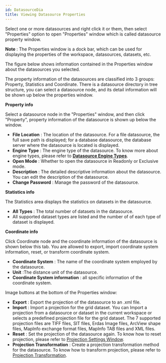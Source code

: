 ```yaml
---
id: DatasourceDia
title: Viewing Datasource Properties  
---  
```

Select one or more datasources and right click it or them, then select
"Properties" option to open "Properties" window which is called datasource
property window.

**Note** : The Properties window is a dock bar, which can be used for
displaying the properties of the workspace, datasources, datasets, etc.

The figure below shows information contained in the Properties window about
the datasources you selected.

The property information of the datasources are classified into 3 groups:
Property, Statistics and Coordinate. There is a datasource directory in tree
structure, you can select a datasource node, and its detail information will
be shown up below the properties window.

**Property info**

Select a datasource node in the "Properties" window, and then click
"Property", property information of the datasource is shown up below the
window.

  * **File Location** : The location of the datasource. For a file datasource, the full save path is displayed; for a database datasource, the database server where the datasource is located is displayed.
  * **Engine Type** : The engine type of the datasource. To know more about engine types, please refer to **[Datasource Engine Types](EngineType)**. 
  * **Open Mode** : Whether to open the datasource in Readonly or Exclusive mode.
  * **Description** : The detailed descriptive information about the datasource. You can edit the description of the datasource. 
  * **Change Password** : Manage the password of the datasource.

**Statistics info**

The Statistics area displays the statistics on datasets in the datasource.

  * **All Types** : The total number of datasets in the datasource.
  * All supported dataset types are listed and the number of of each type of dataset is displayed.

**Coordinate info**

Click Coordinate node and the coordinate information of the datasource is
shown below this tab. You are allowed to export, import coordinate system
information, reset, or transform coordinate system.

  * **Coordinate System** : The name of the coordinate system employed by the datasource.
  * **Unit** :The distance unit of the datasource.
  * **Coordinate System information** : all specific information of the coordinate system.

Image buttons at the bottom of the Properties window:

  * **Export** : Export the projection of the datasource to an .xml file. 
  * **Import** : Import a projection for the grid dataset. You can Import a projection from a datasource or dataset in the current workspace or selects a predefined projection file for the grid dataset. The 7 supported projection files are TIFF files, SIT files, Erdas Image files, ArcView shape files, MapInfo exchange format files, MapInfo TAB files and XML files. 
  * **Reset** : Set the projection of the datasource again. To know how to reset projection, please refer to [Projection Settings Window](../Projection/PrjCoordSysSettingWin). 
  * **Projection Transformation** : Create a projection transformation method for the datasource. To know how to transform projection, please refer to [Projection Transformation](../Projection/ConvertPrjCoordSys).

